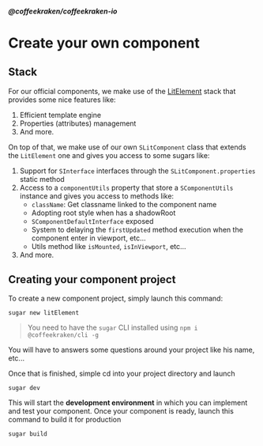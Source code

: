 <!--
/**
 * @name            Create your own
 * @namespace       doc.components
 * @type            Markdown
 * @platform        md
 * @status          stable
 * @menu            Documentation / Components           /doc/components/create-your-own
 *
 * @since           2.0.0
 * @author    Olivier Bossel <olivier.bossel@gmail.com> (https://coffeekraken.io)
 */
-->

<!-- image -->

<!-- header -->
##### @coffeekraken/coffeekraken-io



# Create your own component

## Stack

For our official components, we make use of the [LitElement](https://lit.dev/) stack that provides some nice features like:

1. Efficient template engine
2. Properties (attributes) management
3. And more.

On top of that, we make use of our own `SLitComponent` class that extends the `LitElement` one and gives you access to some sugars like:

1. Support for `SInterface` interfaces through the `SLitComponent.properties` static method
2. Access to a `componentUtils` property that store a `SComponentUtils` instance and gives you access to methods like:
   - `className`: Get classname linked to the component name
   - Adopting root style when has a shadowRoot
   - `SComponentDefaultInterface` exposed
   - System to delaying the `firstUpdated` method execution when the component enter in viewport, etc...
   - Utils method like `isMounted`, `isInViewport`, etc...
3. And more.

## Creating your component project

To create a new component project, simply launch this command:

```shell
sugar new litElement

```


> You need to have the `sugar` CLI installed using `npm i @coffeekraken/cli -g`

You will have to answers some questions around your project like his name, etc...

Once that is finished, simple cd into your project directory and launch

```shell
sugar dev

```


This will start the **development environment** in which you can implement and test your component. Once your component is ready, launch this command to build it for production

```shell
sugar build

```


